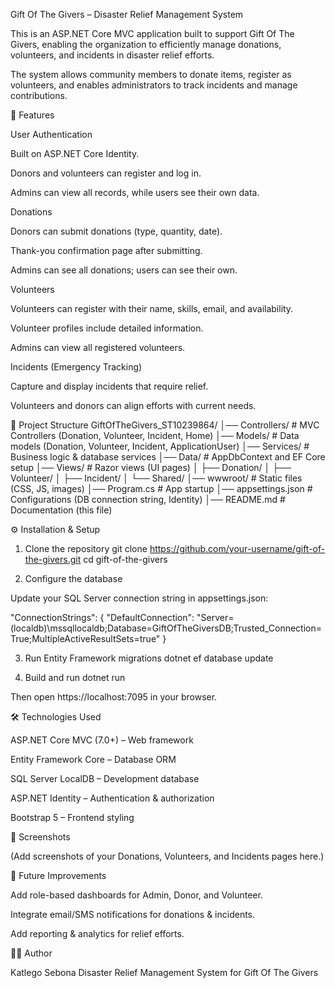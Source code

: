 Gift Of The Givers – Disaster Relief Management System

This is an ASP.NET Core MVC application built to support Gift Of The Givers, enabling the organization to efficiently manage donations, volunteers, and incidents in disaster relief efforts.

The system allows community members to donate items, register as volunteers, and enables administrators to track incidents and manage contributions.

🚀 Features

User Authentication

Built on ASP.NET Core Identity.

Donors and volunteers can register and log in.

Admins can view all records, while users see their own data.

Donations

Donors can submit donations (type, quantity, date).

Thank-you confirmation page after submitting.

Admins can see all donations; users can see their own.

Volunteers

Volunteers can register with their name, skills, email, and availability.

Volunteer profiles include detailed information.

Admins can view all registered volunteers.

Incidents (Emergency Tracking)

Capture and display incidents that require relief.

Volunteers and donors can align efforts with current needs.

📂 Project Structure
GiftOfTheGivers_ST10239864/
│── Controllers/         # MVC Controllers (Donation, Volunteer, Incident, Home)
│── Models/              # Data models (Donation, Volunteer, Incident, ApplicationUser)
│── Services/            # Business logic & database services
│── Data/                # AppDbContext and EF Core setup
│── Views/               # Razor views (UI pages)
│   ├── Donation/
│   ├── Volunteer/
│   ├── Incident/
│   └── Shared/
│── wwwroot/             # Static files (CSS, JS, images)
│── Program.cs           # App startup
│── appsettings.json     # Configurations (DB connection string, Identity)
│── README.md            # Documentation (this file)

⚙️ Installation & Setup
1. Clone the repository
git clone https://github.com/your-username/gift-of-the-givers.git
cd gift-of-the-givers

2. Configure the database

Update your SQL Server connection string in appsettings.json:

"ConnectionStrings": {
  "DefaultConnection": "Server=(localdb)\\mssqllocaldb;Database=GiftOfTheGiversDB;Trusted_Connection=True;MultipleActiveResultSets=true"
}

3. Run Entity Framework migrations
dotnet ef database update

4. Build and run
dotnet run


Then open https://localhost:7095
 in your browser.

🛠️ Technologies Used

ASP.NET Core MVC (7.0+) – Web framework

Entity Framework Core – Database ORM

SQL Server LocalDB – Development database

ASP.NET Identity – Authentication & authorization

Bootstrap 5 – Frontend styling

📸 Screenshots

(Add screenshots of your Donations, Volunteers, and Incidents pages here.)

📌 Future Improvements

Add role-based dashboards for Admin, Donor, and Volunteer.

Integrate email/SMS notifications for donations & incidents.

Add reporting & analytics for relief efforts.

👨‍💻 Author

Katlego Sebona
Disaster Relief Management System for Gift Of The Givers
